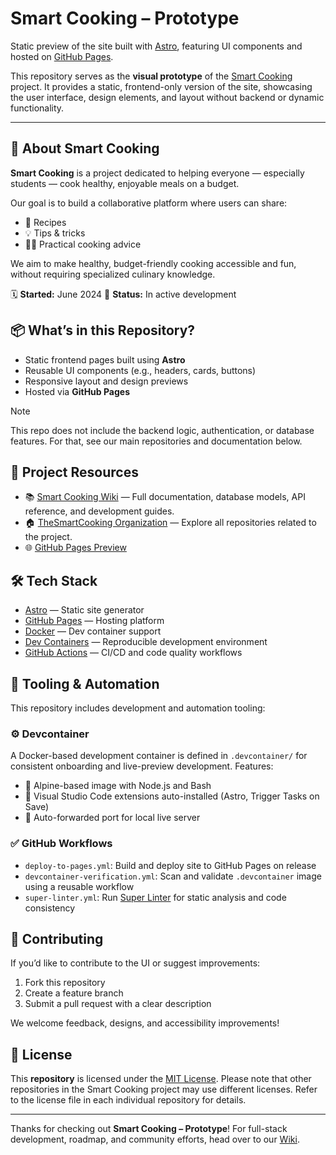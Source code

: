 # Smart Cooking – Prototype

Static preview of the site built with [Astro](https://astro.build), featuring UI components and hosted on [GitHub Pages](https://pages.github.com).

This repository serves as the **visual prototype** of the [Smart Cooking](https://github.com/TheSmartCooking) project. It provides a static, frontend-only version of the site, showcasing the user interface, design elements, and layout without backend or dynamic functionality.

---

## 🌟 About Smart Cooking

**Smart Cooking** is a project dedicated to helping everyone — especially students — cook healthy, enjoyable meals on a budget.

Our goal is to build a collaborative platform where users can share:

- 🥘 Recipes
- 💡 Tips & tricks
- 🧑‍🍳 Practical cooking advice

We aim to make healthy, budget-friendly cooking accessible and fun, without requiring specialized culinary knowledge.

🗓️ **Started:** June 2024
🚀 **Status:** In active development

## 📦 What’s in this Repository?

- Static frontend pages built using **Astro**
- Reusable UI components (e.g., headers, cards, buttons)
- Responsive layout and design previews
- Hosted via **GitHub Pages**

> [!NOTE]
> This repo does not include the backend logic, authentication, or database features. For that, see our main repositories and documentation below.

## 🧭 Project Resources

- 📚 [Smart Cooking Wiki](https://github.com/TheSmartCooking/.github/wiki) — Full documentation, database models, API reference, and development guides.
- 🏠 [TheSmartCooking Organization](https://github.com/TheSmartCooking) — Explore all repositories related to the project.
- 🌐 [GitHub Pages Preview](https://thesmartcooking.github.io/Prototype/)

## 🛠️ Tech Stack

- [Astro](https://astro.build) — Static site generator
- [GitHub Pages](https://pages.github.com) — Hosting platform
- [Docker](https://www.docker.com) — Dev container support
- [Dev Containers](https://containers.dev) — Reproducible development environment
- [GitHub Actions](https://docs.github.com/en/actions) — CI/CD and code quality workflows

## 🧪 Tooling & Automation

This repository includes development and automation tooling:

### ⚙️ Devcontainer

A Docker-based development container is defined in `.devcontainer/` for consistent onboarding and live-preview development. Features:

- 🐧 Alpine-based image with Node.js and Bash
- 🧱 Visual Studio Code extensions auto-installed (Astro, Trigger Tasks on Save)
- 🚀 Auto-forwarded port for local live server

### ✅ GitHub Workflows

- `deploy-to-pages.yml`: Build and deploy site to GitHub Pages on release
- `devcontainer-verification.yml`: Scan and validate `.devcontainer` image using a reusable workflow
- `super-linter.yml`: Run [Super Linter](https://github.com/github/super-linter) for static analysis and code consistency

## 🤝 Contributing

If you’d like to contribute to the UI or suggest improvements:

1. Fork this repository
2. Create a feature branch
3. Submit a pull request with a clear description

We welcome feedback, designs, and accessibility improvements!

## 📄 License

This **repository** is licensed under the [MIT License](LICENSE).
Please note that other repositories in the Smart Cooking project may use different licenses. Refer to the license file in each individual repository for details.

---

Thanks for checking out **Smart Cooking – Prototype**!
For full-stack development, roadmap, and community efforts, head over to our [Wiki](https://github.com/TheSmartCooking/.github/wiki).
